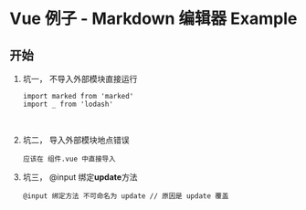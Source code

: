 # Vue 例子 - Markdown 编辑器 Example

## 开始

1. 坑一， 不导入外部模块直接运行

   ```
   import marked from 'marked'
   import _ from 'lodash'
   ```

   ​

2. 坑二， 导入外部模块地点错误

   ```
   应该在 组件.vue 中直接导入
   ```

3. 坑三， @input 绑定**update**方法

   ```
   @input 绑定方法 不可命名为 update // 原因是 update 覆盖
   ```

   ​